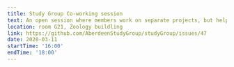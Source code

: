 ```yaml
---
title: Study Group Co-working session
text: An open session where members work on separate projects, but help each other with problems and questions, and share successes.
location: room G21, Zoology buildling
link: https://github.com/AberdeenStudyGroup/studyGroup/issues/47
date: 2020-03-11
startTime: '16:00'
endTime: '18:00'
---
```

